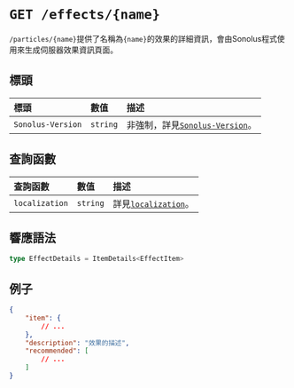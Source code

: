 # `GET /effects/{name}`

`/particles/{name}`提供了名稱為`{name}`的效果的詳細資訊，會由Sonolus程式使用來生成伺服器效果資訊頁面。

## 標頭

標頭 | 數值 | 描述
:-- | :-- | :--
`Sonolus-Version` | `string` | 非強制，詳見[`Sonolus-Version`](../headers/sonolus-version)。

## 查詢函數

查詢函數 | 數值 | 描述
:-- | :-- | :--
`localization` | `string` | 詳見[`localization`](../query-parameters/localization)。

## 響應語法

```ts
type EffectDetails = ItemDetails<EffectItem>
```

## 例子

```json
{
    "item": {
        // ...
    },
    "description": "效果的描述",
    "recommended": [
        // ...
    ]
}
```
